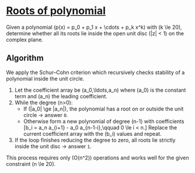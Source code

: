 # [Roots of polynomial](https://www.spoj.com/problems/KMSL4B/)

Given a polynomial \(p(x) = p_0 + p_1 x + \cdots + p_k x^k\) with \(k \le 20\), determine whether all its roots lie inside the open unit disc \(|z| < 1\) on the complex plane.

## Algorithm

We apply the Schur–Cohn criterion which recursively checks stability of a polynomial inside the unit circle.

1. Let the coefficient array be \(a_0,\ldots,a_n\) where \(a_0\) is the constant term and \(a_n\) the leading coefficient.
2. While the degree \(n>0\):
   * If \(|a_0| \ge |a_n|\), the polynomial has a root on or outside the unit circle → answer `0`.
   * Otherwise form a new polynomial of degree \(n-1\) with coefficients
     \[b_i = a_n a_{i+1} - a_0 a_{n-1-i},\qquad 0 \le i < n.\]
     Replace the current coefficient array with the \(b_i\) values and repeat.
3. If the loop finishes reducing the degree to zero, all roots lie strictly inside the unit disc → answer `1`.

This process requires only \(O(n^2)\) operations and works well for the given constraint \(n \le 20\).
